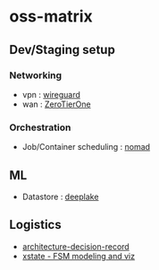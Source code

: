 # oss-matrix

## Dev/Staging setup

### Networking
- vpn : [wireguard](https://docs.hetzner.com/cloud/apps/list/wireguard/)
- wan : [ZeroTierOne](https://github.com/zerotier/ZeroTierOne)


### Orchestration 
- Job/Container scheduling : [nomad](https://developer.hashicorp.com/nomad)


## ML
- Datastore : [deeplake](https://github.com/activeloopai/deeplake)



## Logistics
- [architecture-decision-record](https://github.com/joelparkerhenderson/architecture-decision-record)
- [xstate - FSM modeling and viz](https://github.com/statelyai/xstate)
